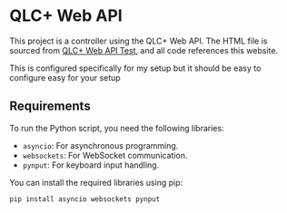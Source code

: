 # QLC+ Web API

This project is a controller using the QLC+ Web API. The HTML file is sourced from [QLC+ Web API Test](https://www.qlcplus.org/Test_Web_API.html), and all code references this website.

This is configured specifically for my setup but it should be easy to configure easy for your setup

## Requirements

To run the Python script, you need the following libraries:

- `asyncio`: For asynchronous programming.
- `websockets`: For WebSocket communication.
- `pynput`: For keyboard input handling.

You can install the required libraries using pip:

```sh
pip install asyncio websockets pynput
